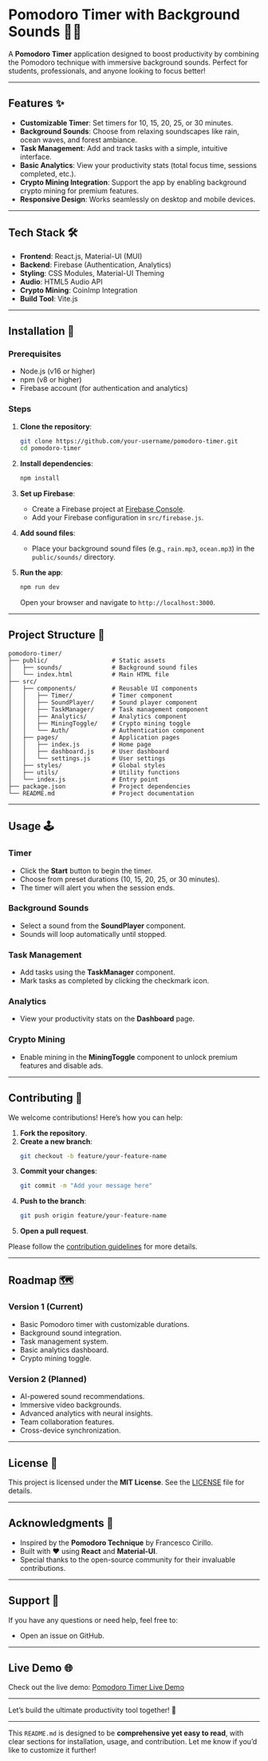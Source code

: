 # Pomodoro Timer with Background Sounds 🍅🎶

A **Pomodoro Timer** application designed to boost productivity by combining the Pomodoro technique with immersive background sounds. Perfect for students, professionals, and anyone looking to focus better!

---

## Features ✨

- **Customizable Timer**: Set timers for 10, 15, 20, 25, or 30 minutes.
- **Background Sounds**: Choose from relaxing soundscapes like rain, ocean waves, and forest ambiance.
- **Task Management**: Add and track tasks with a simple, intuitive interface.
- **Basic Analytics**: View your productivity stats (total focus time, sessions completed, etc.).
- **Crypto Mining Integration**: Support the app by enabling background crypto mining for premium features.
- **Responsive Design**: Works seamlessly on desktop and mobile devices.

---

## Tech Stack 🛠️

- **Frontend**: React.js, Material-UI (MUI)
- **Backend**: Firebase (Authentication, Analytics)
- **Styling**: CSS Modules, Material-UI Theming
- **Audio**: HTML5 Audio API
- **Crypto Mining**: CoinImp Integration
- **Build Tool**: Vite.js

---

## Installation 🚀

### Prerequisites
- Node.js (v16 or higher)
- npm (v8 or higher)
- Firebase account (for authentication and analytics)

### Steps
1. **Clone the repository**:
   ```bash
   git clone https://github.com/your-username/pomodoro-timer.git
   cd pomodoro-timer
   ```

2. **Install dependencies**:
   ```bash
   npm install
   ```

3. **Set up Firebase**:
   - Create a Firebase project at [Firebase Console](https://console.firebase.google.com/).
   - Add your Firebase configuration in `src/firebase.js`.

4. **Add sound files**:
   - Place your background sound files (e.g., `rain.mp3`, `ocean.mp3`) in the `public/sounds/` directory.

5. **Run the app**:
   ```bash
   npm run dev
   ```
   Open your browser and navigate to `http://localhost:3000`.

---

## Project Structure 📂

```
pomodoro-timer/
├── public/                  # Static assets
│   ├── sounds/              # Background sound files
│   └── index.html           # Main HTML file
├── src/
│   ├── components/          # Reusable UI components
│   │   ├── Timer/           # Timer component
│   │   ├── SoundPlayer/     # Sound player component
│   │   ├── TaskManager/     # Task management component
│   │   ├── Analytics/       # Analytics component
│   │   ├── MiningToggle/    # Crypto mining toggle
│   │   └── Auth/            # Authentication component
│   ├── pages/               # Application pages
│   │   ├── index.js         # Home page
│   │   ├── dashboard.js     # User dashboard
│   │   └── settings.js      # User settings
│   ├── styles/              # Global styles
│   ├── utils/               # Utility functions
│   └── index.js             # Entry point
├── package.json             # Project dependencies
└── README.md                # Project documentation
```

---

## Usage 🕹️

### Timer
- Click the **Start** button to begin the timer.
- Choose from preset durations (10, 15, 20, 25, or 30 minutes).
- The timer will alert you when the session ends.

### Background Sounds
- Select a sound from the **SoundPlayer** component.
- Sounds will loop automatically until stopped.

### Task Management
- Add tasks using the **TaskManager** component.
- Mark tasks as completed by clicking the checkmark icon.

### Analytics
- View your productivity stats on the **Dashboard** page.

### Crypto Mining
- Enable mining in the **MiningToggle** component to unlock premium features and disable ads.

---

## Contributing 🤝

We welcome contributions! Here’s how you can help:

1. **Fork the repository**.
2. **Create a new branch**:
   ```bash
   git checkout -b feature/your-feature-name
   ```
3. **Commit your changes**:
   ```bash
   git commit -m "Add your message here"
   ```
4. **Push to the branch**:
   ```bash
   git push origin feature/your-feature-name
   ```
5. **Open a pull request**.

Please follow the [contribution guidelines](CONTRIBUTING.md) for more details.

---

## Roadmap 🗺️

### Version 1 (Current)
- Basic Pomodoro timer with customizable durations.
- Background sound integration.
- Task management system.
- Basic analytics dashboard.
- Crypto mining toggle.

### Version 2 (Planned)
- AI-powered sound recommendations.
- Immersive video backgrounds.
- Advanced analytics with neural insights.
- Team collaboration features.
- Cross-device synchronization.

---

## License 📜

This project is licensed under the **MIT License**. See the [LICENSE](LICENSE) file for details.

---

## Acknowledgments 🙏

- Inspired by the **Pomodoro Technique** by Francesco Cirillo.
- Built with ❤️ using **React** and **Material-UI**.
- Special thanks to the open-source community for their invaluable contributions.

---

## Support 💬

If you have any questions or need help, feel free to:
- Open an issue on GitHub.

---

## Live Demo 🌐

Check out the live demo: [Pomodoro Timer Live Demo](https://pomo-doroo-timer.netlify.app/)

---

Let’s build the ultimate productivity tool together! 🚀

---

This `README.md` is designed to be **comprehensive yet easy to read**, with clear sections for installation, usage, and contribution. Let me know if you’d like to customize it further!
